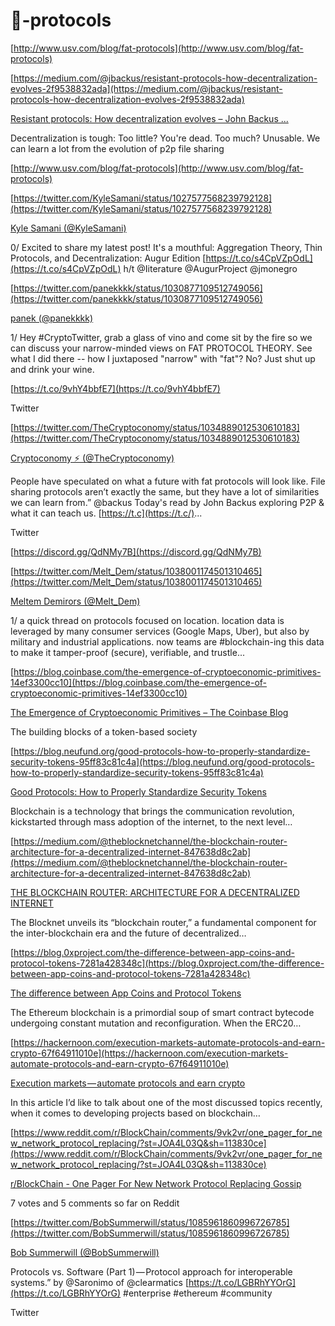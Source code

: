 # 🧱-protocols




[http://www.usv.com/blog/fat-protocols](http://www.usv.com/blog/fat-protocols)



[https://medium.com/@jbackus/resistant-protocols-how-decentralization-evolves-2f9538832ada](https://medium.com/@jbackus/resistant-protocols-how-decentralization-evolves-2f9538832ada)

[Resistant protocols: How decentralization evolves – John Backus ...](https://medium.com/@jbackus/resistant-protocols-how-decentralization-evolves-2f9538832ada)

Decentralization is tough: Too little? You're dead. Too much? Unusable. We can learn a lot from the evolution of p2p file sharing



[http://www.usv.com/blog/fat-protocols](http://www.usv.com/blog/fat-protocols)



[https://twitter.com/KyleSamani/status/1027577568239792128](https://twitter.com/KyleSamani/status/1027577568239792128)

[Kyle Samani (@KyleSamani)](https://twitter.com/KyleSamani)

0/ Excited to share my latest post! It's a mouthful: Aggregation Theory, Thin Protocols, and Decentralization: Augur Edition [https://t.co/s4CpVZpOdL](https://t.co/s4CpVZpOdL) h/t @Iiterature @AugurProject @jmonegro

[https://twitter.com/panekkkk/status/1030877109512749056](https://twitter.com/panekkkk/status/1030877109512749056)

[panek (@panekkkk)](https://twitter.com/panekkkk)

1/ Hey #CryptoTwitter, grab a glass of vino and come sit by the fire so we can discuss your narrow-minded views on FAT PROTOCOL THEORY. See what I did there -- how I juxtaposed "narrow" with "fat"? No? Just shut up and drink your wine.

[https://t.co/9vhY4bbfE7](https://t.co/9vhY4bbfE7)

Twitter



[https://twitter.com/TheCryptoconomy/status/1034889012530610183](https://twitter.com/TheCryptoconomy/status/1034889012530610183)

[Cryptoconomy ⚡ (@TheCryptoconomy)](https://twitter.com/TheCryptoconomy)

People have speculated on what a future with fat protocols will look like. File sharing protocols aren’t exactly the same, but they have a lot of similarities we can learn from.” @backus Today's read by John Backus exploring P2P & what it can teach us. [https://t.c](https://t.c/)...

Twitter



[https://discord.gg/QdNMy7B](https://discord.gg/QdNMy7B)



[https://twitter.com/Melt_Dem/status/1038001174501310465](https://twitter.com/Melt_Dem/status/1038001174501310465)

[Meltem Demirors (@Melt_Dem)](https://twitter.com/Melt_Dem)

1/ a quick thread on protocols focused on location. location data is leveraged by many consumer services (Google Maps, Uber), but also by military and industrial applications. now teams are #blockchain-ing this data to make it tamper-proof (secure), verifiable, and trustle...



[https://blog.coinbase.com/the-emergence-of-cryptoeconomic-primitives-14ef3300cc10](https://blog.coinbase.com/the-emergence-of-cryptoeconomic-primitives-14ef3300cc10)

[The Emergence of Cryptoeconomic Primitives – The Coinbase Blog](https://blog.coinbase.com/the-emergence-of-cryptoeconomic-primitives-14ef3300cc10)

The building blocks of a token-based society



[https://blog.neufund.org/good-protocols-how-to-properly-standardize-security-tokens-95ff83c81c4a](https://blog.neufund.org/good-protocols-how-to-properly-standardize-security-tokens-95ff83c81c4a)

[Good Protocols: How to Properly Standardize Security Tokens](https://blog.neufund.org/good-protocols-how-to-properly-standardize-security-tokens-95ff83c81c4a)

Blockchain is a technology that brings the communication revolution, kickstarted through mass adoption of the internet, to the next level…



[https://medium.com/@theblocknetchannel/the-blockchain-router-architecture-for-a-decentralized-internet-847638d8c2ab](https://medium.com/@theblocknetchannel/the-blockchain-router-architecture-for-a-decentralized-internet-847638d8c2ab)

[THE BLOCKCHAIN ROUTER: ARCHITECTURE FOR A DECENTRALIZED INTERNET](https://medium.com/@theblocknetchannel/the-blockchain-router-architecture-for-a-decentralized-internet-847638d8c2ab)

The Blocknet unveils its “blockchain router,” a fundamental component for the inter-blockchain era and the future of decentralized…



[https://blog.0xproject.com/the-difference-between-app-coins-and-protocol-tokens-7281a428348c](https://blog.0xproject.com/the-difference-between-app-coins-and-protocol-tokens-7281a428348c)

[The difference between App Coins and Protocol Tokens](https://blog.0xproject.com/the-difference-between-app-coins-and-protocol-tokens-7281a428348c)

The Ethereum blockchain is a primordial soup of smart contract bytecode undergoing constant mutation and reconfiguration. When the ERC20…



[https://hackernoon.com/execution-markets-automate-protocols-and-earn-crypto-67f64911010e](https://hackernoon.com/execution-markets-automate-protocols-and-earn-crypto-67f64911010e)

[Execution markets — automate protocols and earn crypto](https://hackernoon.com/execution-markets-automate-protocols-and-earn-crypto-67f64911010e)

In this article I’d like to talk about one of the most discussed topics recently, when it comes to developing projects based on blockchain…



[https://www.reddit.com/r/BlockChain/comments/9vk2vr/one_pager_for_new_network_protocol_replacing/?st=JOA4L03Q&sh=113830ce](https://www.reddit.com/r/BlockChain/comments/9vk2vr/one_pager_for_new_network_protocol_replacing/?st=JOA4L03Q&sh=113830ce)

[r/BlockChain - One Pager For New Network Protocol Replacing Gossip](https://www.reddit.com/r/BlockChain/comments/9vk2vr/one_pager_for_new_network_protocol_replacing/?st=JOA4L03Q&sh=113830ce)

7 votes and 5 comments so far on Reddit



[https://twitter.com/BobSummerwill/status/1085961860996726785](https://twitter.com/BobSummerwill/status/1085961860996726785)

[Bob Summerwill (@BobSummerwill)](https://twitter.com/BobSummerwill)

Protocols vs. Software (Part 1) — Protocol approach for interoperable systems.” by @Saronimo of @clearmatics [https://t.co/LGBRhYYOrG](https://t.co/LGBRhYYOrG) #enterprise #ethereum #community

Twitter